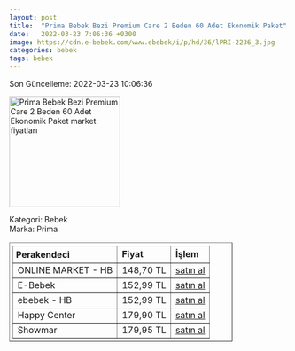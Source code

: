 ```yaml
---
layout: post
title:  "Prima Bebek Bezi Premium Care 2 Beden 60 Adet Ekonomik Paket"
date:   2022-03-23 7:06:36 +0300
image: https://cdn.e-bebek.com/www.ebebek/i/p/hd/36/lPRI-2236_3.jpg
categories: bebek
tags: bebek
---
```


Son Güncelleme: 2022-03-23 10:06:36

<img src="https://cdn.e-bebek.com/www.ebebek/i/p/hd/36/lPRI-2236_3.jpg" width="200" alt="Prima Bebek Bezi Premium Care 2 Beden 60 Adet Ekonomik Paket market fiyatları" />

Kategori: Bebek
<br />
Marka: Prima

<table border="1" style="padding: 5px;width:80%;">
  <tr>
    <td style="padding: 5px;"><strong>Perakendeci</strong></td>
    <td><strong>Fiyat</strong></td>
    <td><strong>İşlem</strong></td>
  </tr>
  <tr>
              <td title="Hepsiburada/Online Market Mağazası">ONLINE MARKET - HB</td>
              <td>148,70 TL</td>
              <td><a title="Hepsiburada/Online Market Mağazası" target="_blank" href="https://www.hepsiburada.com/prima-bebek-bezi-premium-care-2-beden-60-adet-ekonomik-paket-p-HBV00000RFTB7?magaza=Online%20Market">satın al</a></td>
            </tr><tr>
              <td title="E-Bebek">E-Bebek</td>
              <td>152,99 TL</td>
              <td><a title="E-Bebek" target="_blank" href="https://www.e-bebek.com/prima-bebek-bezi-premium-care-2-beden-mini-ekonomik-paket-4-8-kg-60-adet-p-pri-2236/">satın al</a></td>
            </tr><tr>
              <td title="Hepsiburada/ebebek Mağazası">ebebek - HB</td>
              <td>152,99 TL</td>
              <td><a title="Hepsiburada/ebebek Mağazası" target="_blank" href="https://www.hepsiburada.com/prima-bebek-bezi-premium-care-2-beden-60-adet-ekonomik-paket-p-HBV00000RFTB7?magaza=ebebek">satın al</a></td>
            </tr><tr>
              <td title="Happy Center">Happy Center</td>
              <td>179,90 TL</td>
              <td><a title="Happy Center" target="_blank" href="https://www.happycenter.com.tr/Prima_Premium_Care_Jumbo_Mini_90_Li">satın al</a></td>
            </tr><tr>
              <td title="Showmar">Showmar</td>
              <td>179,95 TL</td>
              <td><a title="Showmar" target="_blank" href="https://www.showmar.com.tr/urun/prima-premium-care-eko-2-beden-60li">satın al</a></td>
            </tr>
</table>
